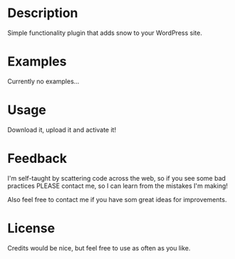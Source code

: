 # Description

Simple functionality plugin that adds snow to your WordPress site.

# Examples

Currently no examples...

# Usage

Download it, upload it and activate it!

# Feedback

I'm self-taught by scattering code across the web, so if you see some bad practices PLEASE contact me, so I can learn from the mistakes I'm making!

Also feel free to contact me if you have som great ideas for improvements.

# License

Credits would be nice, but feel free to use as often as you like.